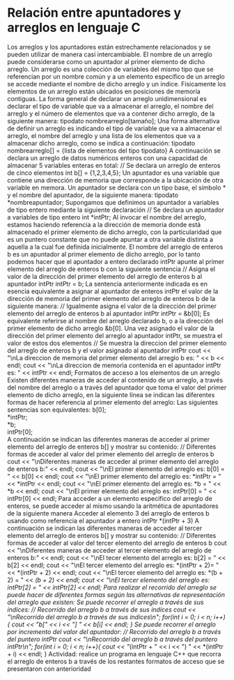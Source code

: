 # Relación entre apuntadores y arreglos en lenguaje C

Los arreglos y los apuntadores están estrechamente relacionados y se pueden utilizar de manera casi intercambiable. El nombre de un arreglo puede considerarse como un apuntador al primer elemento de dicho arreglo. 
Un arreglo es una colección de variables del mismo tipo que se referencian por un nombre común y a un elemento específico de un arreglo se accede mediante el nombre de dicho arreglo y un índice.
Físicamente los elementos de un arreglo están ubicados en posiciones de memoria contiguas.
La forma general de declarar un arreglo unidimensional  es declarar el tipo de variable que va a almacenar el arreglo, el nombre del arreglo y el número de elementos que va a contener dicho arreglo, de la siguiente manera:
tipodato nombrearreglo[tamaño];
Una forma alternativa de definir un arreglo es indicando el tipo de variable que va a almacenar el arreglo, el nombre del arreglo y una lista de los elementos que va a almacenar dicho arreglo, como se indica a continuación:
tipodato nombrearreglo[] = {lista de elementos del tipo tipodato}
A continuación se declara un arreglo de datos numéricos enteros con una capacidad de almacenar 5 variables enteras en total:
// Se declara un arreglo de enteros de cinco elementos
int b[] = {1,2,3,4,5};
Un apuntador es una variable que contiene una dirección de memoria que corresponde a la ubicación de otra variable en memora.
Un apuntador se declara con un tipo base, el símbolo * y el nombre del apuntador, de la siguiente manera:
tipodato *nombreapuntador;
Supongamos que definimos un apuntador a variables de tipo entero mediante  la siguiente declaración
// Se declara un apuntador a variables de tipo entero
int *intPtr;
Al invocar el nombre del arreglo, estamos haciendo referencia a la dirección de memoria donde está almacenado el primer elemento de dicho arreglo, con la particularidad que es un puntero constante que no puede apuntar a otra variable distinta a aquella a la cual fue definida inicialmente.
El nombre del arreglo de enteros b es un apuntador al primer elemento de dicho arreglo, por lo tanto podemos hacer que el apuntador a entero declarado intPtr apunte al primer elemento del arreglo de enteros b con la siguiente sentencia
// Asigna el valor de la dirección del primer elemento del arreglo de enteros b al apuntador intPtr
intPtr = b;
La sentencia anteriormente indicada es en esencia equivalente a asignar al apuntador de enteros intPtr el valor de la dirección de memoria del primer elemento del arreglo de enteros b de la siguiente manera:
// Igualmente asigna el valor de la dirección del primer elemento del arreglo de enteros b al apuntador intPtr
intPtr = &b[0];
Es  equivalente referirse al nombre del arreglo declarado b, o a la dirección del  primer elemento de dicho arreglo &b[0].
Una vez asignado el valor de la dirección del primer elemento del arreglo al apuntador intPtr, se muestra el valor de estos dos elementos
// Se muestra la direccion del primer elemento del arreglo de enteros b y el valor asignado al apuntador intPtr
cout << "\nLa direccion de memoria del primer elemento del arreglo b es: " << b << endl;
cout << "\nLa direccion de memoria contenida en el apuntador intPtr es:  " << intPtr << endl;
Formatos de acceso a los elementos de un arreglo
Existen diferentes maneras de acceder al contenido de un arreglo, a través del nombre del arreglo o a través del apuntador que toma el valor del primer elemento de dicho arreglo, en la siguiente línea se indican las diferentes formas de hacer referencia al primer elemento del arreglo:
Las siguientes sentencias son equivalentes:
b[0];  
*intPtr;  
*b;  
intPtr[0];  
A continuación se indican las diferentes maneras de acceder al primer elemento del arreglo de enteros b[] y mostrar su contenido:
// Diferentes formas de acceder al valor del primer elemento del arreglo de enteros b
cout << "\nDiferentes maneras de acceder al primer elemento del arreglo de enteros b:" << endl;
cout << "\nEl primer elemento del arreglo es: b[0] =      " << b[0] << endl;
cout << "\nEl primer elemento del arreglo es: *intPtr =   " << *intPtr << endl;
cout << "\nEl primer elemento del arreglo es: *b =        " << *b << endl;
cout << "\nEl primer elemento del arreglo es: intPtr[0] = " << intPtr[0] << endl;
Para acceder a un elemento especifico del arreglo de enteros, se puede acceder al mismo usando la aritmética de apuntadores de la siguiente manera
Acceder al elemento 3 del arreglo de enteros b usando como referencia el apuntador a entero intPtr
*(intPtr + 3)
A continuación se indican las diferentes maneras de acceder al tercer elemento del arreglo de enteros b[] y mostrar su contenido:
// Diferentes formas de acceder al valor del tercer elemento del arreglo de enteros b
cout << "\nDiferentes maneras de acceder al tercer elemento del arreglo de enteros b:" << endl;
cout << "\nEl tecer elemento del arreglo es: b[2] =          " << b[2] << endl;
cout << "\nEl tercer elemento del arreglo es: *(intPtr + 2)= " << *(intPtr + 2) << endl;
cout << "\nEl tercer elemento del arreglo es: *(b + 2) =     " << *(b + 2) << endl;
cout << "\nEl tercer elemento del arreglo es: intPtr[2] =    " << intPtr[2] << endl;
Para realizar el recorrido del arreglo se puede hacer de diferentes formas según las alternativas de representación del arreglo que existen:
Se puede recorrer el arreglo a través de sus índices:
// Recorrido del arreglo b a través de sus indices
cout << "\nRecorrido del arreglo b a través de sus indices\n";
for(int i = 0; i < n; i++){
	cout << "b[" << i << "] " << b[i] << endl;
}
Se puede recorrer el arreglo por incremento del valor del apuntador:
// Recorrido del arreglo b a través del puntero intPtr
cout << "\nRecorrido del arreglo b a través del puntero intPtr\n";
for(int i = 0; i < n; i++){
	cout << "*(intPtr + " << i << ") " << *(intPtr + i) << endl;
}
Actividad: realice un programa en lenguaje C++ que recorra el arreglo de enteros b a través de los restantes formatos de acceso que se presentaron con anterioridad
